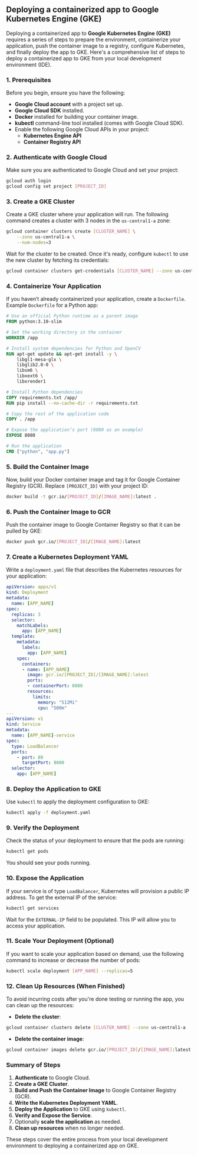 ## Deploying a containerized app to Google Kubernetes Engine (GKE) 
Deploying a containerized app to **Google Kubernetes Engine (GKE)** requires a series of steps to prepare the environment, containerize your application, push the container image to a registry, configure Kubernetes, and finally deploy the app to GKE. Here's a comprehensive list of steps to deploy a containerized app to GKE from your local development environment (IDE).

### **1. Prerequisites**
Before you begin, ensure you have the following:
- **Google Cloud account** with a project set up.
- **Google Cloud SDK** installed.
- **Docker** installed for building your container image.
- **kubectl** command-line tool installed (comes with Google Cloud SDK).
- Enable the following Google Cloud APIs in your project:
  - **Kubernetes Engine API**
  - **Container Registry API**

### **2. Authenticate with Google Cloud**
Make sure you are authenticated to Google Cloud and set your project:

```bash
gcloud auth login
gcloud config set project [PROJECT_ID]
```

### **3. Create a GKE Cluster**
Create a GKE cluster where your application will run. The following command creates a cluster with 3 nodes in the `us-central1-a` zone:

```bash
gcloud container clusters create [CLUSTER_NAME] \
    --zone us-central1-a \
    --num-nodes=3
```

Wait for the cluster to be created. Once it's ready, configure `kubectl` to use the new cluster by fetching its credentials:

```bash
gcloud container clusters get-credentials [CLUSTER_NAME] --zone us-central1-a
```

### **4. Containerize Your Application**
If you haven’t already containerized your application, create a `Dockerfile`. Example `Dockerfile` for a Python app:

```dockerfile
# Use an official Python runtime as a parent image
FROM python:3.10-slim

# Set the working directory in the container
WORKDIR /app

# Install system dependencies for Python and OpenCV
RUN apt-get update && apt-get install -y \
    libgl1-mesa-glx \
    libglib2.0-0 \
    libsm6 \
    libxext6 \
    libxrender1

# Install Python dependencies
COPY requirements.txt /app/
RUN pip install --no-cache-dir -r requirements.txt

# Copy the rest of the application code
COPY . /app

# Expose the application’s port (8080 as an example)
EXPOSE 8080

# Run the application
CMD ["python", "app.py"]
```

### **5. Build the Container Image**
Now, build your Docker container image and tag it for Google Container Registry (GCR). Replace `[PROJECT_ID]` with your project ID:

```bash
docker build -t gcr.io/[PROJECT_ID]/[IMAGE_NAME]:latest .
```

### **6. Push the Container Image to GCR**
Push the container image to Google Container Registry so that it can be pulled by GKE:

```bash
docker push gcr.io/[PROJECT_ID]/[IMAGE_NAME]:latest
```

### **7. Create a Kubernetes Deployment YAML**
Write a `deployment.yaml` file that describes the Kubernetes resources for your application:

```yaml
apiVersion: apps/v1
kind: Deployment
metadata:
  name: [APP_NAME]
spec:
  replicas: 3
  selector:
    matchLabels:
      app: [APP_NAME]
  template:
    metadata:
      labels:
        app: [APP_NAME]
    spec:
      containers:
      - name: [APP_NAME]
        image: gcr.io/[PROJECT_ID]/[IMAGE_NAME]:latest
        ports:
        - containerPort: 8080
        resources:
          limits:
            memory: "512Mi"
            cpu: "500m"
---
apiVersion: v1
kind: Service
metadata:
  name: [APP_NAME]-service
spec:
  type: LoadBalancer
  ports:
    - port: 80
      targetPort: 8080
  selector:
    app: [APP_NAME]
```

### **8. Deploy the Application to GKE**
Use `kubectl` to apply the deployment configuration to GKE:

```bash
kubectl apply -f deployment.yaml
```

### **9. Verify the Deployment**
Check the status of your deployment to ensure that the pods are running:

```bash
kubectl get pods
```

You should see your pods running.

### **10. Expose the Application**
If your service is of type `LoadBalancer`, Kubernetes will provision a public IP address. To get the external IP of the service:

```bash
kubectl get services
```

Wait for the `EXTERNAL-IP` field to be populated. This IP will allow you to access your application.

### **11. Scale Your Deployment (Optional)**
If you want to scale your application based on demand, use the following command to increase or decrease the number of pods:

```bash
kubectl scale deployment [APP_NAME] --replicas=5
```

### **12. Clean Up Resources (When Finished)**
To avoid incurring costs after you're done testing or running the app, you can clean up the resources:

- **Delete the cluster**:

```bash
gcloud container clusters delete [CLUSTER_NAME] --zone us-central1-a
```

- **Delete the container image**:

```bash
gcloud container images delete gcr.io/[PROJECT_ID]/[IMAGE_NAME]:latest --force-delete-tags
```

### **Summary of Steps**
1. **Authenticate** to Google Cloud.
2. **Create a GKE Cluster**.
3. **Build and Push the Container Image** to Google Container Registry (GCR).
4. **Write the Kubernetes Deployment YAML**.
5. **Deploy the Application** to GKE using `kubectl`.
6. **Verify and Expose the Service**.
7. Optionally **scale the application** as needed.
8. **Clean up resources** when no longer needed.

These steps cover the entire process from your local development environment to deploying a containerized app on GKE. 
